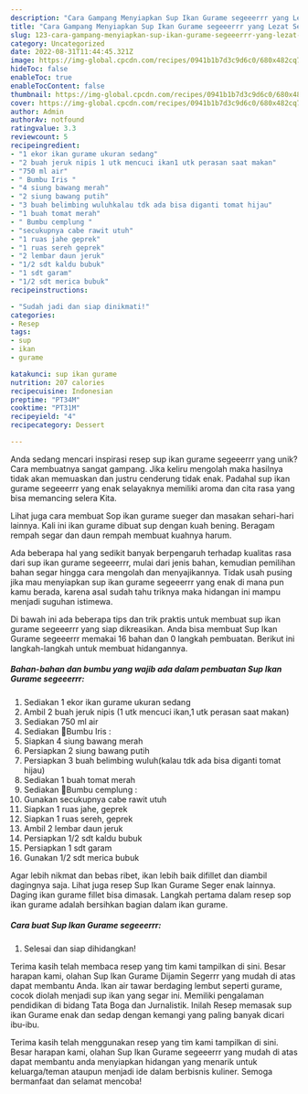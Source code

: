 ```yaml
---
description: "Cara Gampang Menyiapkan Sup Ikan Gurame segeeerrr yang Lezat Sekali"
title: "Cara Gampang Menyiapkan Sup Ikan Gurame segeeerrr yang Lezat Sekali"
slug: 123-cara-gampang-menyiapkan-sup-ikan-gurame-segeeerrr-yang-lezat-sekali
category: Uncategorized
date: 2022-08-31T11:44:45.321Z
image: https://img-global.cpcdn.com/recipes/0941b1b7d3c9d6c0/680x482cq70/sup-ikan-gurame-segeeerrr-foto-resep-utama.jpg
hideToc: false
enableToc: true
enableTocContent: false
thumbnail: https://img-global.cpcdn.com/recipes/0941b1b7d3c9d6c0/680x482cq70/sup-ikan-gurame-segeeerrr-foto-resep-utama.jpg
cover: https://img-global.cpcdn.com/recipes/0941b1b7d3c9d6c0/680x482cq70/sup-ikan-gurame-segeeerrr-foto-resep-utama.jpg
author: Admin
authorAv: notfound
ratingvalue: 3.3
reviewcount: 5
recipeingredient:
- "1 ekor ikan gurame ukuran sedang"
- "2 buah jeruk nipis 1 utk mencuci ikan1 utk perasan saat makan"
- "750 ml air"
- " Bumbu Iris "
- "4 siung bawang merah"
- "2 siung bawang putih"
- "3 buah belimbing wuluhkalau tdk ada bisa diganti tomat hijau"
- "1 buah tomat merah"
- " Bumbu cemplung "
- "secukupnya cabe rawit utuh"
- "1 ruas jahe geprek"
- "1 ruas sereh geprek"
- "2 lembar daun jeruk"
- "1/2 sdt kaldu bubuk"
- "1 sdt garam"
- "1/2 sdt merica bubuk"
recipeinstructions:

- "Sudah jadi dan siap dinikmati!"
categories:
- Resep
tags:
- sup
- ikan
- gurame

katakunci: sup ikan gurame 
nutrition: 207 calories
recipecuisine: Indonesian
preptime: "PT34M"
cooktime: "PT31M"
recipeyield: "4"
recipecategory: Dessert

---
```





Anda sedang mencari inspirasi resep sup ikan gurame segeeerrr yang unik? Cara membuatnya sangat gampang. Jika keliru mengolah maka hasilnya tidak akan memuaskan dan justru cenderung tidak enak. Padahal sup ikan gurame segeeerrr yang enak selayaknya memiliki aroma dan cita rasa yang bisa memancing selera Kita.





Lihat juga cara membuat Sop ikan gurame sueger dan masakan sehari-hari lainnya. Kali ini ikan gurame dibuat sup dengan kuah bening. Beragam rempah segar dan daun rempah membuat kuahnya harum.

Ada beberapa hal yang sedikit banyak berpengaruh terhadap kualitas rasa dari sup ikan gurame segeeerrr, mulai dari jenis bahan, kemudian pemilihan bahan segar hingga cara mengolah dan menyajikannya. Tidak usah pusing jika mau menyiapkan sup ikan gurame segeeerrr yang enak di mana pun kamu berada, karena asal sudah tahu triknya maka hidangan ini mampu menjadi suguhan istimewa.






Di bawah ini ada beberapa tips dan trik praktis untuk membuat sup ikan gurame segeeerrr yang siap dikreasikan. Anda bisa membuat Sup Ikan Gurame segeeerrr memakai 16 bahan dan 0 langkah pembuatan. Berikut ini langkah-langkah untuk membuat hidangannya.

<!--inarticleads1-->

##### Bahan-bahan dan bumbu yang wajib ada dalam pembuatan Sup Ikan Gurame segeeerrr:

1. Sediakan 1 ekor ikan gurame ukuran sedang
1. Ambil 2 buah jeruk nipis (1 utk mencuci ikan,1 utk perasan saat makan)
1. Sediakan 750 ml air
1. Sediakan  🌾Bumbu Iris :
1. Siapkan 4 siung bawang merah
1. Persiapkan 2 siung bawang putih
1. Persiapkan 3 buah belimbing wuluh(kalau tdk ada bisa diganti tomat hijau)
1. Sediakan 1 buah tomat merah
1. Sediakan  🌾Bumbu cemplung :
1. Gunakan secukupnya cabe rawit utuh
1. Siapkan 1 ruas jahe, geprek
1. Siapkan 1 ruas sereh, geprek
1. Ambil 2 lembar daun jeruk
1. Persiapkan 1/2 sdt kaldu bubuk
1. Persiapkan 1 sdt garam
1. Gunakan 1/2 sdt merica bubuk


Agar lebih nikmat dan bebas ribet, ikan lebih baik difillet dan diambil dagingnya saja. Lihat juga resep Sup Ikan Gurame Seger enak lainnya. Daging ikan gurame fillet bisa dimasak. Langkah pertama dalam resep sop ikan gurame adalah bersihkan bagian dalam ikan gurame. 

<!--inarticleads2-->

##### Cara buat Sup Ikan Gurame segeeerrr:


1. Selesai dan siap dihidangkan!

Terima kasih telah membaca resep yang tim kami tampilkan di sini. Besar harapan kami, olahan Sup Ikan Gurame Dijamin Segerrr yang mudah di atas dapat membantu Anda. Ikan air tawar berdaging lembut seperti gurame, cocok diolah menjadi sup ikan yang segar ini. Memiliki pengalaman pendidikan di bidang Tata Boga dan Jurnalistik. Inilah Resep memasak sup ikan Gurame enak dan sedap dengan kemangi yang paling banyak dicari ibu-ibu. 

Terima kasih telah menggunakan resep yang tim kami tampilkan di sini. Besar harapan kami, olahan Sup Ikan Gurame segeeerrr yang mudah di atas dapat membantu anda menyiapkan hidangan yang menarik untuk keluarga/teman ataupun menjadi ide dalam berbisnis kuliner. Semoga bermanfaat dan selamat mencoba!

